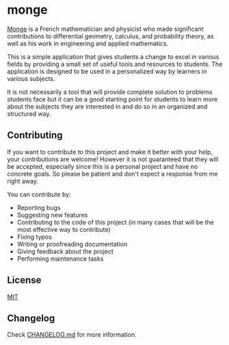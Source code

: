 # monge

[Monge](https://en.wikipedia.org/wiki/Gaspard_Monge) is a French mathematician and physicist who made significant contributions to differential geometry, calculus, and probability theory, as well as his work in engineering and applied mathematics.

This is a simple application that gives students a change to excel in various fields by providing a small set of useful tools and resources to students. The application is designed to be used in a personalized way by learners in various subjects.

It is not necessarily a tool that will provide complete solution to problems students face but it can be a good starting point for students to learn more about the subjects they are interested in and do so in an organized and structured way.

## Contributing

If you want to contribute to this project and make it better with your help, your contributions are welcome! However it is not guaranteed that they will be accepted, especially since this is a personal project and have no concrete goals. So please be patient and don't expect a response from me right away.

You can contribute by:

- Reporting bugs
- Suggesting new features
- Contributing to the code of this project (in many cases that will be the most effective way to contribute)
- Fixing typos
- Writing or proofreading documentation
- Giving feedback about the project
- Performing maintenance tasks

## License

[MIT](LICENSE)

## Changelog

Check [CHANGELOG.md](CHANGELOG.md) for more information.
